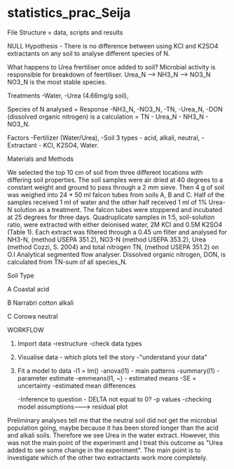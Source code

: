 # statistics_prac_Seija
File Structure = data, scripts and results

NULL Hypothesis - There is no difference between using KCl and K2SO4 extractants on any soil to analyse different species of N.

What happens to Urea frertiliser once added to soil? 
Microbial activity is responsible for breakdown of feertiliser. 
Urea_N  --> NH3_N --> NO3_N 
NO3_N is the most stable species.

Treatments
  -Water,
  -Urea (4.66mg/g soil),
  
Species of N analysed = Response
  -NH3_N,
  -NO3_N,
  -TN,
  -Urea_N,
  -DON (dissolved organic nitrogen) is a calculation = TN - Urea_N - NH3_N - NO3_N.
  
Factors
  -Fertilizer (Water/Urea),
  -Soil 3 types - acid, alkali, neutral,
  -Extractant - KCl, K2SO4, Water.
  
  Materials and Methods
  
We selected the top 10 cm of soil from three different locations with differing soil properties. The soil samples were air dried at 40 degrees to a constant weight and ground to pass through a 2 mm sieve. Then 4 g of soil was weighed into 24 * 50 ml falcon tubes from soils A, B and C. Half of the samples received 1 ml of water and the other half received 1 ml of 1% Urea-N solution as a treatment. The falcon tubes were stoppered and incubated at 25 degrees for three days. Quadruplicate samples in 1:5, soil-solution ratio, were extracted with either deionised water, 2M KCl and 0.5M K2SO4 (Table 1). Each extract was filtered through a 0.45 um filter and analysed for NH3-N, (method USEPA 351.2), NO3-N (method USEPA 353.2), Urea (method Cozzi, S. 2004) and total nitrogen TN, (method USEPA 351.2) on O.I Analytical segmented flow analyser. Dissolved organic nitrogen, DON, is calculated from TN-sum of all species_N.

Soil Type	

A	Coastal acid	
  
B	Narrabri cotton alkali	
   	
C	Corowa neutral	
   	

WORKFLOW
  
1. Import data
  -restructure
  -check data types
  
2. Visualise data - which plots tell the story
  -"understand your data"
  
3. Fit a model to data
  -l1 = lm()
  -anova(l1) - main patterns
  -summary(l1) - parameter estimate
  -emmeans(l1, ~) - estimated means
    -SE = uncertainty
    -estimated mean differences
    
    -Inference to question - DELTA not equal to 0?
    -p values
    -checking model assumptions---> residual plot
    
Preliminary analyses tell me that the neutral soil did not get the microbial population going, maybe because it has been stored longer than the acid and alkali soils. Therefore we see Urea in the water extract. However, this was not the main point of the experiment and I treat this outcome as "Urea added to see some change in the experiment". The main point is to investigate which of the other two extractants work more completely.     
    
    
  
